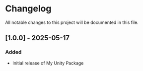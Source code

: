# Changelog

All notable changes to this project will be documented in this file.

## [1.0.0] - 2025-05-17
### Added
- Initial release of My Unity Package
